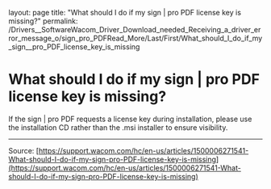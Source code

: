 layout: page
title: "What should I do if my sign | pro PDF license key is missing?"
permalink: /Drivers__SoftwareWacom_Driver_Download_needed_Receiving_a_driver_error_message_o/sign_pro_PDFRead_More/Last/First/What_should_I_do_if_my_sign__pro_PDF_license_key_is_missing

# What should I do if my sign | pro PDF license key is missing?

If the sign | pro PDF requests a license key during installation, please use the installation CD rather than the .msi installer to ensure visibility.

---
Source: [https://support.wacom.com/hc/en-us/articles/1500006271541-What-should-I-do-if-my-sign-pro-PDF-license-key-is-missing](https://support.wacom.com/hc/en-us/articles/1500006271541-What-should-I-do-if-my-sign-pro-PDF-license-key-is-missing)
